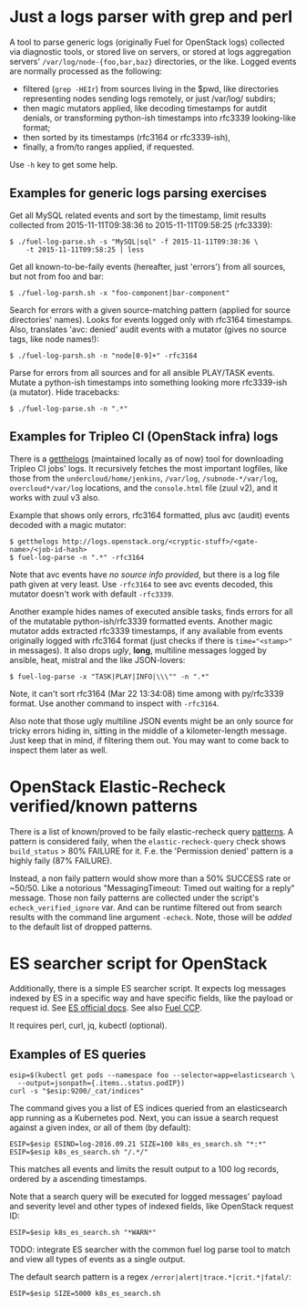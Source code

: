 # Just a logs parser with grep and perl

A tool to parse generic logs (originally Fuel for OpenStack logs)
collected via diagnostic tools, or stored live on servers, or stored at logs
aggregation servers' `/var/log/node-{foo,bar,baz}` directories, or the
like. Logged events are normally processed as the following:

 * filtered (`grep -HEIr`) from sources living in the $pwd, like directories
   representing nodes sending logs remotely, or just /var/log/ subdirs;
 * then magic mutators applied, like decoding timestamps for autdit denials,
   or transforming python-ish timestamps into rfc3339 looking-like format;
 * then sorted by its timestamps (rfc3164 or rfc3339-ish),
 * finally, a from/to ranges applied, if requested.

Use `-h` key to get some help.

## Examples for generic logs parsing exercises

Get all MySQL related events and sort by the timestamp, limit results
collected from 2015-11-11T09:38:36 to 2015-11-11T09:58:25 (rfc3339):
```
$ ./fuel-log-parse.sh -s "MySQL|sql" -f 2015-11-11T09:38:36 \
    -t 2015-11-11T09:58:25 | less
```

Get all known-to-be-faily events (hereafter, just 'errors') from all sources,
but not from foo and bar:

```
$ ./fuel-log-parsh.sh -x "foo-component|bar-component"
```

Search for errors with a given source-matching pattern (applied for source
directories' names). Looks for events logged only with rfc3164 timestamps.
Also, translates 'avc: denied' audit events with a mutator (gives no source tags,
like node names!):

```
$ ./fuel-log-parsh.sh -n "node[0-9]+" -rfc3164
```

Parse for errors from all sources and for all ansible PLAY/TASK events. Mutate
a python-ish timestamps into something looking more rfc3339-ish (a mutator).
Hide tracebacks:

```
$ ./fuel-log-parse.sh -n ".*"
```

## Examples for Tripleo CI (OpenStack infra) logs

There is a
[getthelogs](https://git.openstack.org/cgit/openstack-infra/tripleo-ci/tree/scripts/getthelogs)
(maintained locally as of now)
tool for downloading Tripleo CI jobs' logs.
It recursively fetches the most important logfiles, like those from the
`undercloud/home/jenkins`, `/var/log`, `/subnode-*/var/log`,
`overcloud*/var/log` locations, and the `console.html` file (zuul v2), and it
works with zuul v3 also.

Example that shows only errors, rfc3164 formatted, plus avc (audit) events
decoded with a magic mutator:
```
$ getthelogs http://logs.openstack.org/<cryptic-stuff>/<gate-name>/<job-id-hash>
$ fuel-log-parse -n ".*" -rfc3164
```

Note that avc events have *no source info provided*, but there is a log file
path given at very least. Use `-rfc3164` to see avc events decoded, this
mutator doesn't work with default `-rfc3339`.

Another example hides names of executed ansible tasks, finds errors for all of
the mutatable python-ish/rfc3339 formatted events. Another magic mutator adds
extracted rfc3339 timestamps, if any available from events originally logged
with rfc3164 format (just checks if there is `time="<stamp>"` in messages).
It also drops *ugly*, **long**, multiline messages logged by ansible, heat,
mistral and the like JSON-lovers:
```
$ fuel-log-parse -x "TASK|PLAY|INFO|\\\"" -n ".*"
```
Note, it can't sort rfc3164 (Mar 22 13:34:08) time among with py/rfc3339 format.
Use another command to inspect with `-rfc3164`.

Also note that those ugly multiline JSON events might be an only source for
tricky errors hiding in, sitting in the middle of a kilometer-length message.
Just keep that in mind, if filtering them out. You may want to come back to
inspect them later as well.

# OpenStack Elastic-Recheck verified/known patterns

There is a list of known/proved to be faily elastic-recheck query
[patterns](https://git.openstack.org/cgit/openstack-infra/elastic-recheck/tree/queries).
A pattern  is considered faily, when the `elastic-recheck-query` check shows
`build_status` > 80% FAILURE for it. F.e. the 'Permission denied' pattern is a highly
faily (87% FAILURE).

Instead, a non faily pattern would show more than a 50% SUCCESS rate or ~50/50. Like a
notorious "MessagingTimeout: Timed out waiting for a reply" message. Those non faily
patterns are collected under the script's `echeck_verified_ignore` var. And can be
runtime filtered out from search results with the command line argument `-echeck`.
Note, those will be *added* to the default list of dropped patterns.

# ES searcher script for OpenStack

Additionally, there is a simple ES searcher script. It expects log
messages indexed by ES in a specific way and have specific fields, like
the payload or request id. See [ES official docs](https://www.elastic.co/guide/en/elasticsearch/reference/current/search-uri-request.html).
See also [Fuel CCP](http://fuel-ccp.readthedocs.io/en/latest/).

It requires perl, curl, jq, kubectl (optional).

## Examples of ES queries

```
esip=$(kubectl get pods --namespace foo --selector=app=elasticsearch \
  --output=jsonpath={.items..status.podIP})
curl -s "$esip:9200/_cat/indices"
```

The command gives you a list of ES indices queried from an elasticsearch
app running as a Kubernetes pod. Next, you can issue a search request against
a given index, or all of them (by default):

```
ESIP=$esip ESIND=log-2016.09.21 SIZE=100 k8s_es_search.sh "*:*"
ESIP=$esip k8s_es_search.sh "/.*/"
```

This matches all events and limits the result output to a 100 log records, ordered
by a ascending timestamps.

Note that a search query will be executed for logged messages' payload and
severity level and other types of indexed fields, like OpenStack request ID:

```
ESIP=$esip k8s_es_search.sh "*WARN*"
```

TODO: integrate ES searcher with the common fuel log parse tool to
match and view all types of events as a single output.

The default search pattern is a regex ``/error|alert|trace.*|crit.*|fatal/``:

```
ESIP=$esip SIZE=5000 k8s_es_search.sh
```
